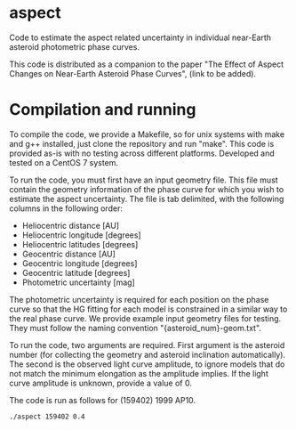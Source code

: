 # aspect
Code to estimate the aspect related uncertainty in individual near-Earth asteroid photometric phase curves.

This code is distributed as a companion to the paper "The Effect of Aspect Changes on Near-Earth Asteroid Phase Curves", (link to be added). 

# Compilation and running

To compile the code, we provide a Makefile, so for unix systems with make and g++ installed, just clone the repository and run "make".
This code is provided as-is with no testing across different platforms.
Developed and tested on a CentOS 7 system.

To run the code, you must first have an input geometry file.
This file must contain the geometry information of the phase curve for which you wish to estimate the aspect uncertainty.
The file is tab delimited, with the following columns in the following order:

* Heliocentric distance [AU]
* Heliocentric longitude [degrees]
* Heliocentric latitudes [degrees]
* Geocentric distance [AU]
* Geocentric longitude [degrees]
* Geocentric latitude [degrees]
* Photometric uncertainty [mag]

The photometric uncertainty is required for each position on the phase curve so that the HG fitting for each model is constrained in a similar way to the real phase curve.
We provide example input geometry files for testing.
They must follow the naming convention "{asteroid_num}-geom.txt".

To run the code, two arguments are required.
First argument is the asteroid number (for collecting the geometry and asteroid inclination automatically).
The second is the observed light curve amplitude, to ignore models that do not match the minimum elongation as the amplitude implies.
If the light curve amplitude is unknown, provide a value of 0.

The code is run as follows for (159402) 1999 AP10.

    ./aspect 159402 0.4

